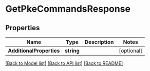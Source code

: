 # GetPkeCommandsResponse

## Properties
Name | Type | Description | Notes
------------ | ------------- | ------------- | -------------
**AdditionalProperties** | **string** |  | [optional] 

[[Back to Model list]](../README.md#documentation-for-models) [[Back to API list]](../README.md#documentation-for-api-endpoints) [[Back to README]](../README.md)


